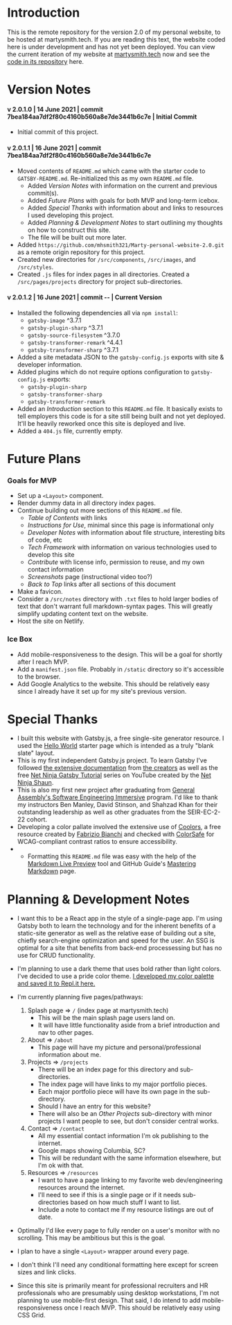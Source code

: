 # Introduction

This is the remote repository for the version 2.0 of my personal website, to be hosted at martysmith.tech.  If you are reading this text, the website coded here is under development and has not yet been deployed.  You can view the current iteration of my website at [martysmith.tech](https://martysmith.tech/) now and see the [code in its repository](https://github.com/mhsmith321/Marty-Smith-Personal-Homepage) here.

# Version Notes

#### v 2.0.1.0  |  14 June 2021  |  commit 7bea184aa7df2f80c4160b560a8e7de3441b6c7e  |  Initial Commit
* Initial commit of this project.

#### v 2.0.1.1  |  16 June 2021  |  commit 7bea184aa7df2f80c4160b560a8e7de3441b6c7e
* Moved contents of `README.md` which came with the starter code to `GATSBY-README.md`.  Re-initialized this as my own `README.md` file.
  * Added *Version Notes* with information on the current and previous commit(s).
  * Added *Future Plans* with goals for both MVP and long-term icebox.
  * Added *Special Thanks* with information about and links to resources I used developing this project.
  * Added *Planning & Development Notes* to start outlining my thoughts on how to construct this site.
  * The file will be built out more later.
* Added `https://github.com/mhsmith321/Marty-personal-website-2.0.git` as a remote origin repository for this project.
* Created new directories for `/src/components`, `/src/images`, and `/src/styles`.
* Created `.js` files for index pages in all directories.  Created a `/src/pages/projects` directory for project sub-directories.

#### v 2.0.1.2  |  16 June 2021  |  commit --  |  Current Version
* Installed the following dependencies all via `npm install`:
  * `gatsby-image` ^3.7.1
  * `gatsby-plugin-sharp` ^3.7.1
  * `gatsby-source-filesystem` ^3.7.0
  * `gatsby-transformer-remark` ^4.4.1
  * `gatsby-transformer-sharp` ^3.7.1
* Added a site metadata JSON to the `gatsby-config.js` exports with site & developer information.
* Added plugins which do not require options configuration to `gatsby-config.js` exports:
  * `gatsby-plugin-sharp`
  * `gatsby-transformer-sharp`
  * `gatsby-transformer-remark`
* Added an *Introduction* section to this `README.md` file.  It basically exists to tell employers this code is for a site still being built and not yet deployed.  It'll be heavily reworked once this site is deployed and live.
* Added a `404.js` file, currently empty.

# Future Plans

### Goals for MVP
* Set up a `<Layout>` component.
* Render dummy data in all directory index pages.
* Continue building out more sections of this `README.md` file.
  * *Table of Contents* with links
  * *Instructions for Use*, minimal since this page is informational only
  * *Developer Notes* with information about file structure, interesting bits of code, etc
  * *Tech Framework* with information on various technologies used to develop this site
  * *Contribute* with license info, permission to reuse, and my own contact information
  * *Screenshots* page (instructional video too?)
  * *Back to Top* links after all sections of this document
* Make a favicon.
* Consider a `/src/notes` directory with `.txt` files to hold larger bodies of text that don't warrant full markdown-syntax pages.  This will greatly simplify updating content text on the website.
* Host the site on Netlify.

### Ice Box
* Add mobile-responsiveness to the design.  This will be a goal for shortly after I reach MVP.
* Add a `manifest.json` file.  Probably in `/static` directory so it's accessible to the browser.
* Add Google Analytics to the website.  This should be relatively easy since I already have it set up for my site's previous version.

# Special Thanks
* I built this website with Gatsby.js, a free single-site generator resource.  I used the [Hello World](https://www.gatsbyjs.com/starters/gatsbyjs/gatsby-starter-hello-world) starter page which is intended as a truly "blank slate" layout.
* This is my first independent Gatsby.js project.  To learn Gatsby I've followed [the extensive documentation](https://www.gatsbyjs.com/docs/) from [the creators](https://www.gatsbyjs.com/about/) as well as the free [Net Ninja Gatsby Tutorial](https://www.youtube.com/watch?v=Qms4k6y7OgI&list=PL4cUxeGkcC9hw1g77I35ZivVLe8k2nvjB) series on YouTube created by the [Net Ninja Shaun](https://github.com/iamshaunjp).
* This is also my first new project after graduating from [General Assembly's Software Engineering Immersive](https://generalassemb.ly/) program.  I'd like to thank my instructors Ben Manley, David Stinson, and Shahzad Khan for their outstanding leadership as well as other graduates from the SEIR-EC-2-22 cohort.
* Developing a color pallate involved the extensive use of [Coolors](https://coolors.co/), a free resource created by [Fabrizio Bianchi](http://fabrizio.io/) and checked with [ColorSafe](http://colorsafe.co/) for WCAG-compliant contrast ratios to ensure accessibility.
* * Formatting this `README.md` file was easy with the help of the [Markdown Live Preview](https://markdownlivepreview.com/) tool and GitHub Guide's [Mastering Markdown](https://guides.github.com/features/mastering-markdown/) page.

# Planning & Development Notes

* I want this to be a React app in the style of a single-page app.  I'm using Gatsby both to learn the technology and for the inherent benefits of a static-site generator as well as the relative ease of building out a site, chiefly search-engine optimization and speed for the user.  An SSG is optimal for a site that benefits from back-end processessing but has no use for CRUD functionality.

* I'm planning to use a dark theme that uses bold rather than light colors.  I've decided to use a pride color theme.  [I developed my color palette and saved it to Repl.it here.](https://replit.com/@mhsmith321/personal-website-color-scheme)

* I'm currently planning five pages/pathways:
  1. Splash page => `/` (index page at martysmith.tech)
       * This will be the main splash page users land on.
       * It will have little functionality aside from a brief introduction and nav to other pages.
  2. About => `/about`
       * This page will have my picture and personal/professional information about me.
  4. Projects => `/projects`
       * There will be an index page for this directory and sub-directories.
       * The index page will have links to my major portfolio pieces.
       * Each major portfolio piece will have its own page in the sub-directory.
       * Should I have an entry for this website?
       * There will also be an *Other Projects* sub-directory with minor projects I want people to see, but don't consider central works.
  5. Contact => `/contact`
       * All my essential contact information I'm ok publishing to the internet.
       * Google maps showing Columbia, SC?
       * This will be redundant with the same information elsewhere, but I'm ok with that.
  6. Resources => `/resources`
       * I want to have a page linking to my favorite web dev/engineering resources around the internet.
       * I'll need to see if this is a single page or if it needs sub-directories based on how much stuff I want to list.
       * Include a note to contact me if my resource listings are out of date.

* Optimally I'd like every page to fully render on a user's monitor with no scrolling.  This may be ambitious but this is the goal.

* I plan to have a single `<Layout>` wrapper around every page.

* I don't think I'll need any conditional formatting here except for screen sizes and link clicks.

* Since this site is primarily meant for professional recruiters and HR professionals who are presumably using desktop workstations, I'm not planning to use mobile-first design.  That said, I do intend to add mobile-responsiveness once I reach MVP.  This should be relatively easy using CSS Grid.